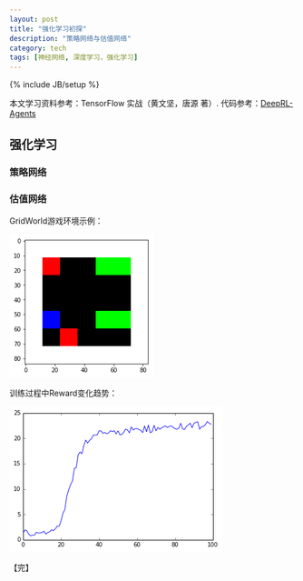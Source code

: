 ```yaml
---
layout: post
title: "强化学习初探"
description: "策略网络与估值网络"
category: tech
tags: [神经网络, 深度学习，强化学习]
---
```

{% include JB/setup %}

本文学习资料参考：TensorFlow 实战（黄文坚，唐源 著）.
代码参考：[DeepRL-Agents][DeepRL-Agents]

## 强化学习
### 策略网络


### 估值网络

GridWorld游戏环境示例：

![Alt GridWorld游戏环境示例](/assets/themes/twitter/media/gridworld_GameEnv.png "GridWorld游戏环境示例")

训练过程中Reward变化趋势：

![Alt Reward变化趋势](/assets/themes/twitter/media/Double-Dueling-DQN-mean.png "Reward变化趋势")

【完】

[DeepRL-Agents]: https://github.com/awjuliani/DeepRL-Agents

